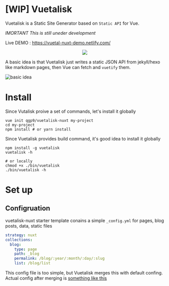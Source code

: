# [WIP] Vuetalisk

Vuetalisk is a Static Site Generator based on `Static API` for  Vue.

*IMORTANT This is still uneder development*

Live DEMO : https://vuetal-nuxt-demo.netlify.com/

<p align="center"> <img src="http://i.imgur.com/3QUaAyo.png"> </p>

A basic idea is that Vuetalisk just writes a static JSON API from jekyll/hexo like markdown pages,
then Vue can fetch and `vuetify` them.

![basic idea](http://i.imgur.com/VxE4bG4.png)


# Install

Since Vutalisk proive a set of commands, let's install it globally

```
vue init qgp9/vuetalisk-nuxt my-project
cd my-project
npm install # or yarn install
```

Since Vuetalisk provides build command, it's good idea to install it globally
```
npm install -g vuetalisk
vuetalisk -h

# or locally
chmod +x ./bin/vuetalisk
./bin/vuetalisk -h
```

# Set up

## Configruation
vuetalisk-nuxt starter template conains a simple `_config.yml` for pages, blog posts, data, static files
```yaml
strategy: nuxt
collections:
  blog:
    type: page
    path: _blog
    permalink: /blog/:year/:month/:day/:slug
    list: /blog/list
```
This config file is too simple, but Vuetalisk merges this with default confing.
Actual config after merging is [something like this](https://gist.github.com/qgp9/75e59b3ca54f061e61d6512d64766f74)



